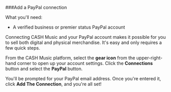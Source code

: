 ###Add a PayPal connection

What you'll need:

- A verified business or premier status PayPal account

Connecting CASH Music and your PayPal account makes it possible for you to sell both digital and physical merchandise. It's easy and only requires a few quick steps.

From the CASH Music platform, select the **gear icon** <i class="icon icon-cog"></i> from the upper-right-hand corner to open up your account settings. Click the **Connections** button and select the **PayPal** button.

You'll be prompted for your PayPal email address. Once you're entered it, click **Add The Connection**, and you're all set!
